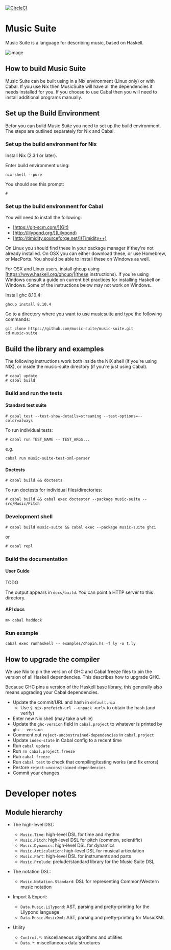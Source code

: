 [![CircleCI](https://circleci.com/gh/music-suite/music-suite.svg?style=svg)](https://circleci.com/gh/music-suite/music-suite)



# Music Suite

Music Suite is a language for describing music, based on Haskell.

![image](https://user-images.githubusercontent.com/321331/111701233-6c33ab80-8832-11eb-9d26-7d0369b22a43.png)


<!-- See <http://music-suite.github.io>. -->


## How to build Music Suite
Music Suite can be built using in a Nix environment (Linux only) or with Cabal.
If you use Nix then MusicSuite will have all the dependencies it needs
installed for you. If you choose to use Cabal then you will need to install
additional programs manually.

## Set up the Build Environment
Befor you can build Music Suite you need to set up the build environment.
The steps are outlined separately for Nix and Cabal.

### Set up the build environment for Nix

Install Nix (2.3.1 or later).

Enter build environment using:

```
nix-shell --pure
```

You should see this prompt:

```
#
```

### Set up the build environment for Cabal
You will need to install the following:
- [https://git-scm.com/](Git)
- [http://lilypond.org/](Lilypond)
- [http://timidity.sourceforge.net/](Timidity++)

On Linux you should find these in your package manager if they're not
already installed. On OSX you can either download these, or use Homebrew, or 
MacPorts. You should be able to install these on Windows as well.

For OSX and Linux users, install ghcup using [https://www.haskell.org/ghcup/](these
instructions). If you're using Windows consult a guide on current bet
practices for installing Haskell on Windows. Some of the instructions below
may not work on Windows..

Install ghc 8.10.4:

```
ghcup install 8.10.4
```

Go to a directory where you want to use musicsuite and type the following
commands:

```
git clone https://github.com/music-suite/music-suite.git
cd music-suite
```


## Build the library and examples

The following instructions work both inside the NIX shell (if you're 
using NIX), or inside the music-suite directory (if you're just using Cabal).

```
# cabal update
# cabal build
```

### Build and run the tests

#### Standard test suite

```
# cabal test --test-show-details=streaming --test-options=--color=always
```

To run individual tests:

```
# cabal run TEST_NAME -- TEST_ARGS...
```

e.g.

```
cabal run music-suite-test-xml-parser
```

#### Doctests

```
# cabal build && doctests
```

To run doctests for individual files/directories:

```
# cabal build && cabal exec doctester --package music-suite -- src/Music/Pitch
```



### Development shell

```
# cabal build music-suite && cabal exec --package music-suite ghci
```

or

```
# cabal repl
```

### Build the documentation

#### User Guide

TODO

The output appears in `docs/build`. You can point a HTTP server to this directory.

#### API docs

```
m> cabal haddock
```


### Run example

```
cabal exec runhaskell -- examples/chopin.hs -f ly -o t.ly
```



## How to upgrade the compiler

We use Nix to pin the version of GHC and Cabal freeze files to pin the
version of all Haskell dependencies. This describes how to upgrade GHC.

Because GHC pins a version of the Haskell base library, this generally
also means upgrading your Cabal dependencies.

- Update the commit/URL and hash in `default.nix`
  - Use `$ nix-prefetch-url --unpack <url>` to obtain the hash (and verify)
- Enter new Nix shell (may take a while)
- Update the `ghc-version` field in `cabal.project` to whatever is printed by `ghc --version`
- Comment out `reject-unconstrained-dependencies` in `cabal.project`
- Update `index-state` in Cabal config to a recent time
- Run `cabal update`
- Run `rm cabal.project.freeze`
- Run `cabal freeze`
- Run `cabal test` to check that compiling/testing works (and fix errors)
- Restore `reject-unconstrained-dependencies`
- Commit your changes.


# Developer notes

## Module hierarchy

- The high-level DSL:
  - `Music.Time`: high-level DSL for time and rhythm
  - `Music.Pitch`: high-level DSL for pitch (common, scientific)
  - `Music.Dynamics`: high-level DSL for dynamics
  - `Music.Articulation`: high-level DSL for musical articulation
  - `Music.Part`: high-level DSL for instruments and parts
  - `Music.Prelude`: prelude/standard library for the Music Suite DSL

- The notation DSL:
  - `Music.Notation.Standard`: DSL for representing Common/Western music notation

- Import & Export:
  - `Data.Music.Lilypond`: AST, parsing and pretty-printing for the Lilypond language
  - `Data.Music.MusicXml`: AST, parsing and pretty-printing for MusicXML

- Utility
  - `Control.*`: miscellaneous algorithms and utilities
  - `Data.*`: miscellaneous data structures

